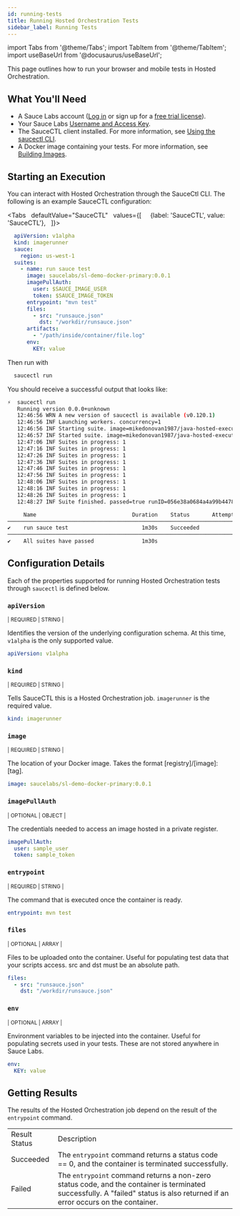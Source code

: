 ```yaml
---
id: running-tests
title: Running Hosted Orchestration Tests
sidebar_label: Running Tests
---
```


import Tabs from '@theme/Tabs';
import TabItem from '@theme/TabItem';
import useBaseUrl from '@docusaurus/useBaseUrl';

This page outlines how to run your browser and mobile tests in Hosted Orchestration.

## What You'll Need

- A Sauce Labs account ([Log in](https://accounts.saucelabs.com/am/XUI/#login/) or sign up for a [free trial license](https://saucelabs.com/sign-up)).
- Your Sauce Labs [Username and Access Key](https://app.saucelabs.com/user-settings).
- The SauceCTL client installed. For more information, see [Using the saucectl CLI](/dev/cli/saucectl).
- A Docker image containing your tests. For more information, see [Building Images](/hosted-orchestration/building-images).

## Starting an Execution

You can interact with Hosted Orchestration through the SauceCtl CLI. The following is an example SauceCTL configuration:

<Tabs
     defaultValue="SauceCTL"
     values={[
       {label: 'SauceCTL', value: 'SauceCTL'},
     ]}>
  <TabItem value="SauceCTL">

  ```yaml
    apiVersion: v1alpha
    kind: imagerunner
    sauce:
      region: us-west-1
    suites:
      - name: run sauce test
        image: saucelabs/sl-demo-docker-primary:0.0.1
        imagePullAuth:
          user: $SAUCE_IMAGE_USER
          token: $SAUCE_IMAGE_TOKEN
        entrypoint: "mvn test"
        files:
          - src: "runsauce.json"
            dst: "/workdir/runsauce.json"
        artifacts:
          - "/path/inside/container/file.log"
        env:
          KEY: value
  ```

  Then run with

  ```bash
    saucectl run
  ```

  You should receive a successful output that looks like:

  ```bash
  ⚡  saucectl run
     Running version 0.0.0+unknown
     12:46:56 WRN A new version of saucectl is available (v0.120.1)
     12:46:56 INF Launching workers. concurrency=1
     12:46:56 INF Starting suite. image=mikedonovan1987/java-hosted-execution:pr-1 suite="run sauce test"
     12:46:57 INF Started suite. image=mikedonovan1987/java-hosted-execution:pr-1 runID=056e38a0684a4a99b4478aa73f214e3f suite="run sauce test"
     12:47:06 INF Suites in progress: 1
     12:47:16 INF Suites in progress: 1
     12:47:26 INF Suites in progress: 1
     12:47:36 INF Suites in progress: 1
     12:47:46 INF Suites in progress: 1
     12:47:56 INF Suites in progress: 1
     12:48:06 INF Suites in progress: 1
     12:48:16 INF Suites in progress: 1
     12:48:26 INF Suites in progress: 1
     12:48:27 INF Suite finished. passed=true runID=056e38a0684a4a99b4478aa73f214e3f suite="run sauce test"

       Name                              Duration    Status       Attempts
────────────────────────────────────────────────────────────────────────────
  ✔    run sauce test                       1m30s    Succeeded           1
────────────────────────────────────────────────────────────────────────────
  ✔    All suites have passed               1m30s
  ```
  </TabItem>
</Tabs>

## Configuration Details

Each of the properties supported for running Hosted Orchestration tests through `saucectl` is defined below.

### `apiVersion`

<p><small>| REQUIRED | STRING |</small></p>

Identifies the version of the underlying configuration schema. At this time, `v1alpha` is the only supported value.

```yaml
apiVersion: v1alpha
```


### `kind`

<p><small>| REQUIRED | STRING |</small></p>

Tells SauceCTL this is a Hosted Orchestration job. `imagerunner` is the required value.

```yaml
kind: imagerunner
```


### `image`

<p><small>| REQUIRED | STRING |</small></p>

The location of your Docker image. Takes the format [registry]/[image]:[tag].

```yaml
image: saucelabs/sl-demo-docker-primary:0.0.1
```


### `imagePullAuth`

<p><small>| OPTIONAL | OBJECT |</small></p>

The credentials needed to access an image hosted in a private register.

```yaml
imagePullAuth:
  user: sample_user
  token: sample_token
```


### `entrypoint`

<p><small>| REQUIRED | STRING |</small></p>

The command that is executed once the container is ready.

```yaml
entrypoint: mvn test
```


### `files`

<p><small>| OPTIONAL | ARRAY |</small></p>

Files to be uploaded onto the container. Useful for populating test data that your scripts access. src and dst must be an absolute path.

```yaml
files:
  - src: "runsauce.json"
    dst: "/workdir/runsauce.json"
```


### `env`

<p><small>| OPTIONAL | ARRAY |</small></p>

Environment variables to be injected into the container. Useful for populating secrets used in your tests. These are not stored anywhere in Sauce Labs.

```yaml
env:
  KEY: value
```


## Getting Results

The results of the Hosted Orchestration job depend on the result of the `entrypoint` command.

<table>
  <tr>
    <td>Result Status</td>
    <td>Description</td>
  </tr>
  <tr>
    <td>Succeeded</td>
    <td>The <code>entrypoint</code> command returns a status code == 0, and the container is terminated successfully.</td>
  </tr>
  <tr>
    <td>Failed</td>
    <td>The <code>entrypoint</code> command returns a non-zero status code, and the container is terminated successfully. A "failed" status is also returned if an error occurs on the container.</td>
  </tr>
</table>
